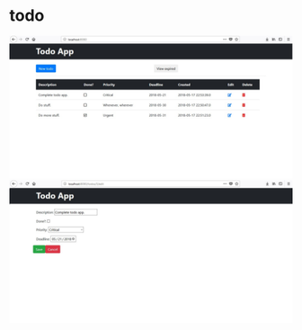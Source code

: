 # todo

![alt text](screenshots/todo_list.jpg "Todo list")
![alt text](screenshots/todo_edit.jpg "Todo edit")